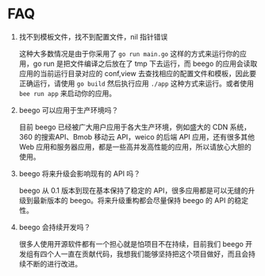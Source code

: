 # FAQ

1. 找不到模板文件，找不到配置文件，nil 指针错误

	这种大多数情况是由于你采用了 `go run main.go` 这样的方式来运行你的应用，go run 是把文件编译之后放在了 tmp 下去运行，而 beego 的应用会读取应用的当前运行目录对应的 conf,view 去查找相应的配置文件和模板，因此要正确运行，请使用 `go build` 然后执行应用 `./app` 这种方式来运行。或者使用 `bee run app` 来启动你的应用。

2. beego 可以应用于生产环境吗？

	目前 beego 已经被广大用户应用于各大生产环境，例如盛大的 CDN 系统，360 的搜索API、Bmob 移动云 API，weico 的后端 API 应用，还有很多其他 Web 应用和服务器应用，都是一些高并发高性能的应用，所以请放心大胆的使用。
	
3. beego 将来升级会影响现有的 API 吗？

	beego 从 0.1 版本到现在基本保持了稳定的 API，很多应用都是可以无缝的升级到最新版本的 beego。将来升级重构都会尽量保持 beego 的 API 的稳定性。
	
4. beego 会持续开发吗？

	很多人使用开源软件都有一个担心就是怕项目不在持续，目前我们 beego 开发组有四个人一直在贡献代码，我想我们能够坚持把这个项目做好，而且会持续不断的进行改进。